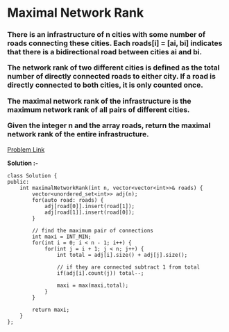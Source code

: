 # Maximal Network Rank

<h3>
There is an infrastructure of n cities with some number of roads connecting these cities. Each roads[i] = [ai, bi] indicates that there is a bidirectional road between cities ai and bi.

The network rank of two different cities is defined as the total number of directly connected roads to either city. If a road is directly connected to both cities, it is only counted once.

The maximal network rank of the infrastructure is the maximum network rank of all pairs of different cities.

Given the integer n and the array roads, return the maximal network rank of the entire infrastructure.
</h3>

[Problem Link](https://leetcode.com/problems/maximal-network-rank/?envType=daily-question&envId=2023-08-18)

**Solution :-**

```
class Solution {
public:
    int maximalNetworkRank(int n, vector<vector<int>>& roads) {
        vector<unordered_set<int>> adj(n);
        for(auto road: roads) {
            adj[road[0]].insert(road[1]);
            adj[road[1]].insert(road[0]);
        }

        // find the maximum pair of connections
        int maxi = INT_MIN;
        for(int i = 0; i < n - 1; i++) {
            for(int j = i + 1; j < n; j++) {
                int total = adj[i].size() + adj[j].size();

                // if they are connected subtract 1 from total
                if(adj[i].count(j)) total--;

                maxi = max(maxi,total);
            }
        }

        return maxi;
    }
};
```
